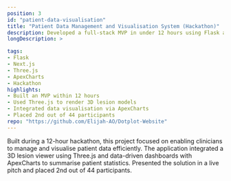 ```yaml
---
position: 3
id: "patient-data-visualisation"
title: "Patient Data Management and Visualisation System (Hackathon)"
description: Developed a full-stack MVP in under 12 hours using Flask and Next.js.
longDescription: >

tags:
- Flask
- Next.js
- Three.js
- ApexCharts
- Hackathon
highlights:
- Built an MVP within 12 hours
- Used Three.js to render 3D lesion models
- Integrated data visualisation via ApexCharts
- Placed 2nd out of 44 participants
repo: "https://github.com/Elijah-AO/Dotplot-Website"
---
```

Built during a 12-hour hackathon, this project focused on enabling clinicians to manage
and visualise patient data efficiently. The application integrated a 3D lesion viewer
using Three.js and data-driven dashboards with ApexCharts to summarise patient statistics.
Presented the solution in a live pitch and placed 2nd out of 44 participants.